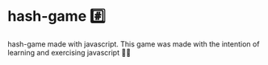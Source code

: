 # hash-game #️⃣
hash-game made with javascript.
This game was made with the intention of learning and exercising javascript 👨‍💻
